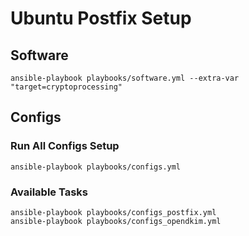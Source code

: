 # Ubuntu Postfix Setup

## Software

```
ansible-playbook playbooks/software.yml --extra-var "target=cryptoprocessing"
```

## Configs

### Run All Configs Setup

```
ansible-playbook playbooks/configs.yml
```

### Available Tasks

```
ansible-playbook playbooks/configs_postfix.yml
ansible-playbook playbooks/configs_opendkim.yml
```
